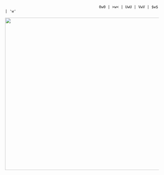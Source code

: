           
                                   
                                               0w0 | >w< | UwU | VwV | $w$ | 'w'
                               
   <p align="center"> 
   <img src="https://c.tenor.com/A7WS15hHQDEAAAAC/azur-lane-kaga.gif" width="800" height="500">
  
<p>
 

<!--
**pooh18528/pooh18528** is a ✨ _special_ ✨ repository because its `README.md` (this file) appears on your GitHub profile.


Here are some ideas to get you started:

- 🔭 I’m currently working on ...
- 🌱 I’m currently learning ...
- 👯 I’m looking to collaborate on ...
- 🤔 I’m looking for help with ...
- 💬 Ask me about ...
- 📫 How to reach me: ...
- 😄 Pronouns: ...
- ⚡ Fun fact: ...
-->

